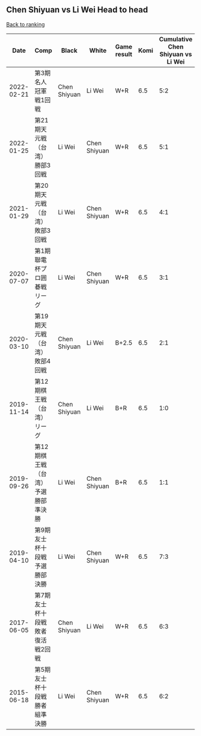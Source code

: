 ## Chen Shiyuan vs Li Wei Head to head

[Back to ranking](../../index.md)




| **Date** | **Comp** | **Black** | **White** | **Game result** | **Komi** | **Cumulative Chen Shiyuan vs Li Wei** | **Chen Shiyuan streak** | **Li Wei streak** | 
| --- | --- | --- | --- | --- | --- | --- | --- | --- |
| 2022-02-21 | 第3期名人冠軍戦1回戦 | Chen Shiyuan | Li Wei | W+R | 6.5 | 5:2 | 0 | 1 | 
| 2022-01-25 | 第21期天元戦（台湾）勝部3回戦 | Li Wei | Chen Shiyuan | W+R | 6.5 | 5:1 | 4 | 0 | 
| 2021-01-29 | 第20期天元戦（台湾）敗部3回戦 | Li Wei | Chen Shiyuan | W+R | 6.5 | 4:1 | 3 | 0 | 
| 2020-07-07 | 第1期聯電杯プロ囲碁戦リーグ | Li Wei | Chen Shiyuan | W+R | 6.5 | 3:1 | 2 | 0 | 
| 2020-03-10 | 第19期天元戦（台湾）敗部4回戦 | Chen Shiyuan | Li Wei | B+2.5 | 6.5 | 2:1 | 1 | 0 | 
| 2019-11-14 | 第12期棋王戦（台湾）リーグ | Chen Shiyuan | Li Wei | B+R | 6.5 | 1:0 | 1 | 0 | 
| 2019-09-26 | 第12期棋王戦（台湾）予選勝部準決勝 | Li Wei | Chen Shiyuan | B+R | 6.5 | 1:1 | 0 | 1 | 
| 2019-04-10 | 第9期友士杯十段戦予選勝部決勝 | Li Wei | Chen Shiyuan | W+R | 6.5 | 7:3 | 1 | 0 | 
| 2017-06-05 | 第7期友士杯十段戦敗者復活戦2回戦 | Chen Shiyuan | Li Wei | W+R | 6.5 | 6:3 | 0 | 1 | 
| 2015-06-18 | 第5期友士杯十段戦勝者組準決勝 | Li Wei | Chen Shiyuan | W+R | 6.5 | 6:2 | 1 | 0 |




